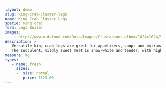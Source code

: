 ```yaml
---
layout: demo
slug: king-crab-cluster-legs
name: King Crab Cluster Legs
specie: King crab
form: Legs Boiled 
images:
    - http://www.midafood.com/Data/Images/Crustaceans_album/1024x1024/54acdd9433ffc167.jpg
description: >
   Versatile king crab legs are great for appetizers, soups and extravagant main courses.
   The succulent, mildly sweet meat is snow-white and tender, with highlights of bright red.
measure: kg
types:
   - name: fresh
     sizes:
     -  size: normal
        price: 1523.00
---
```

